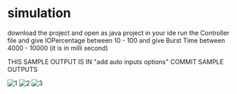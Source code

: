 # simulation

download the project and open as java project in your ide
run the Controller file
and give IOPercentage between 10 - 100
and give Burst Time between 4000 - 10000 (it is in milli second)

THIS SAMPLE OUTPUT IS IN "add auto inputs options" COMMIT
SAMPLE OUTPUTS

![1](https://user-images.githubusercontent.com/60397973/112711594-a31f5680-8eef-11eb-88c9-f452e431d218.PNG)
![2](https://user-images.githubusercontent.com/60397973/112711595-a4508380-8eef-11eb-9b2b-027883cebb18.PNG)
![3](https://user-images.githubusercontent.com/60397973/112711596-a581b080-8eef-11eb-8ab4-9f804c056428.PNG)

